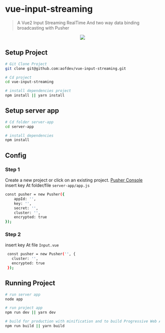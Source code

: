 # vue-input-streaming

> A Vue2 Input Streaming RealTime And two way data binding broadcasting with Pusher

<p align="center">
  <img src ="https://i.imgur.com/oBLArRm.gif" />
</p>


## Setup Project

``` bash
# Git Clone Project
git clone git@github.com:aofdev/vue-input-streaming.git

# Cd project
cd vue-input-streaming

# install dependencies project
npm install || yarn install

```

## Setup server app

``` bash
# Cd folder server-app 
cd server-app

# install dependencies 
npm install

```

## Config
### Step 1
 Create a new project or click on an existing project.  [Pusher Console](https://dashboard.pusher.com/)  
 insert key At folder/file ``server-app/app.js``
``` bash
const pusher = new Pusher({
    appId: '',
    key: '',
    secret: '',
    cluster: '',
    encrypted: true
});
```
### Step 2
insert key At file ``Input.vue``
``` bash
 const pusher = new Pusher('', {
   cluster: '',
   encrypted: true
 });
```

## Running Project

``` bash
# run server app 
node app

# run project app
npm run dev || yarn dev

# build for production with minification and to build Progressive Web Apps
npm run build || yarn build

```
